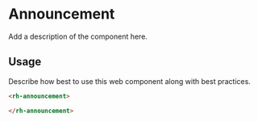 # Announcement
Add a description of the component here.

## Usage
Describe how best to use this web component along with best practices.

```html
<rh-announcement>

</rh-announcement>
```
